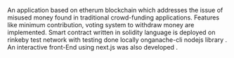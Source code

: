 An application based on etherum blockchain which addresses the issue of misused money found in traditional crowd-funding applications.
Features like minimum contribution, voting system to withdraw money are implemented.
Smart contract written in solidity language is deployed on rinkeby test network with testing done locally onganache-cli nodejs library .
An interactive front-End using next.js was also developed .
